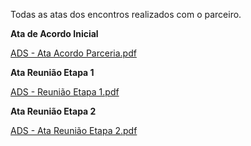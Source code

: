 Todas as atas dos encontros realizados com o parceiro.

**Ata de Acordo Inicial**

[ADS - Ata Acordo Parceria.pdf](https://github.com/ICEI-PUC-Minas-PMV-ADS/CatConnect/files/12778802/ADS.-.Ata.Acordo.Parceria.pdf)

**Ata Reunião Etapa 1** 

[ADS - Reunião Etapa 1.pdf](https://github.com/ICEI-PUC-Minas-PMV-ADS/CatConnect/files/12778781/ADS.-.Reuniao.Etapa.1.pdf)


**Ata Reunião Etapa 2**

[ADS - Ata Reunião Etapa 2.pdf](https://github.com/ICEI-PUC-Minas-PMV-ADS/CatConnect/files/12778782/ADS.-.Ata.Reuniao.Etapa.2.pdf)


